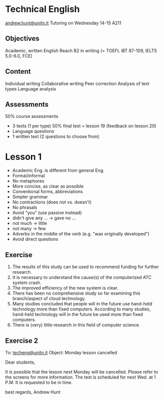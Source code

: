 Technical English
=================

andrew.hunt@unitn.it
Tutoring on Wednesday 14-15 A211

Objectives
----------
Academic, written English
Reach B2 in writing (= TOEFL iBT 87-109, IELTS 5.0-6.0, FCE)

Content
-------
Individual writing
Collaborative writing
Peer correction
Analysis of text types
Language analysis

Assessments
-----------
50% course assessments
- 3 texts (1 per type)
50% final test = lesson 19 (feedback on lesson 20)
- Language questions
- 1 written text (2 questions to choose from)

Lesson 1
========
* Academic Eng. is different from general Eng.
* Formal/informal
* No metaphores
* More concise, as clear as possible
* Conventional forms, abbreviations
* Simpler grammar
* No contractions (does not vs. doesn't)
* No phrasals
* Avoid "you" (use passive instead)
* didn't give any ... -> gave no ...
* not much -> little
* not many -> few
* Adverbs in the middle of the verb (e.g. "was originally developed")
* Avoid direct questions

Exercise
--------
 1. The results of this study can be used to recommend funding for further research.
 2. It is necessary to understand the cause(s) of the computerized
    ATC system crash.
 3. The improved efficiency of the new system is clear.
 4. There has been no comprehensive study so far examining this branch/aspect of cloud
    technology.
 5. Many studies concluded that people will in the future use hand-held
    technology more than fixed computers.
    According to many studies, hand-held technology will in the future be used more
    than fixed computers.
 6. There is (very) little research in this field of computer science.

Exercise 2
----------
To: <techeng@unitn.it>
Object: Monday lesson cancelled

Dear students,

It is possible that the lesson next Monday will be cancelled.
Please refer to the screens for more information.
The test is scheduled for next Wed. at 1 P.M.
It is requested to be in time.

best regards,
Andrew Hunt
